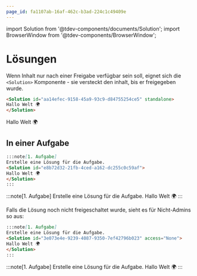 ```yaml
---
page_id: fa1107ab-16af-462c-b3ad-224c1c49409e
---
```

import Solution from '@tdev-components/documents/Solution';
import BrowserWindow from '@tdev-components/BrowserWindow';

# Lösungen

Wenn Inhalt nur nach einer Freigabe verfügbar sein soll, eignet sich die `<Solution>` Komponente - sie versteckt den inhalt, bis er freigegeben wurde.

```md
<Solution id="aa14efec-9158-45a9-93c9-d84755254ce5" standalone>
Hallo Welt 🌍
</Solution>
```

<BrowserWindow>
<Solution id="aa14efec-9158-45a9-93c9-d84755254ce5" standalone>
Hallo Welt 🌍
</Solution>
</BrowserWindow>

## In einer Aufgabe

```md
:::note[1. Aufgabe]
Erstelle eine Lösung für die Aufgabe.
<Solution id="e8b72d32-21fb-4ced-a162-dc255c0c59af">
Hallo Welt 🌍
</Solution>
:::
```
<BrowserWindow>
:::note[1. Aufgabe]
Erstelle eine Lösung für die Aufgabe.
<Solution id="e8b72d32-21fb-4ced-a162-dc255c0c59af">
Hallo Welt 🌍
</Solution>
:::
</BrowserWindow>

Falls die Lösung noch nicht freigeschaltet wurde, sieht es für Nicht-Admins so aus:

```md
:::note[1. Aufgabe]
Erstelle eine Lösung für die Aufgabe.
<Solution id="3e073e4e-9239-4087-9350-7ef42796b023" access="None">
Hallo Welt 🌍
</Solution>
:::
```

<BrowserWindow>
:::note[1. Aufgabe]
Erstelle eine Lösung für die Aufgabe.
<Solution id="3e073e4e-9239-4087-9350-7ef42796b023" access="None">
Hallo Welt 🌍
</Solution>
:::
</BrowserWindow>
